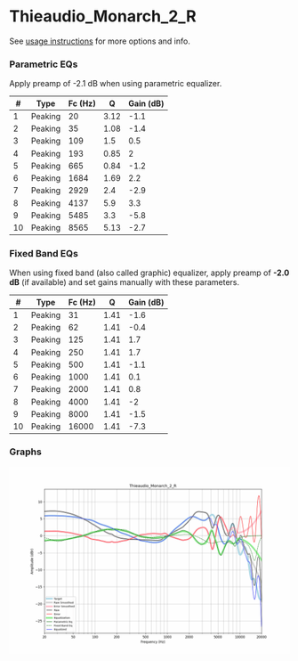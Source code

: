 # Thieaudio_Monarch_2_R
See [usage instructions](https://github.com/jaakkopasanen/AutoEq#usage) for more options and info.

### Parametric EQs
Apply preamp of -2.1 dB when using parametric equalizer.

|   # | Type    |   Fc (Hz) |    Q |   Gain (dB) |
|-----|---------|-----------|------|-------------|
|   1 | Peaking |        20 | 3.12 |        -1.1 |
|   2 | Peaking |        35 | 1.08 |        -1.4 |
|   3 | Peaking |       109 | 1.5  |         0.5 |
|   4 | Peaking |       193 | 0.85 |         2   |
|   5 | Peaking |       665 | 0.84 |        -1.2 |
|   6 | Peaking |      1684 | 1.69 |         2.2 |
|   7 | Peaking |      2929 | 2.4  |        -2.9 |
|   8 | Peaking |      4137 | 5.9  |         3.3 |
|   9 | Peaking |      5485 | 3.3  |        -5.8 |
|  10 | Peaking |      8565 | 5.13 |        -2.7 |

### Fixed Band EQs
When using fixed band (also called graphic) equalizer, apply preamp of **-2.0 dB** (if available) and set gains manually with these parameters.

|   # | Type    |   Fc (Hz) |    Q |   Gain (dB) |
|-----|---------|-----------|------|-------------|
|   1 | Peaking |        31 | 1.41 |        -1.6 |
|   2 | Peaking |        62 | 1.41 |        -0.4 |
|   3 | Peaking |       125 | 1.41 |         1.7 |
|   4 | Peaking |       250 | 1.41 |         1.7 |
|   5 | Peaking |       500 | 1.41 |        -1.1 |
|   6 | Peaking |      1000 | 1.41 |         0.1 |
|   7 | Peaking |      2000 | 1.41 |         0.8 |
|   8 | Peaking |      4000 | 1.41 |        -2   |
|   9 | Peaking |      8000 | 1.41 |        -1.5 |
|  10 | Peaking |     16000 | 1.41 |        -7.3 |

### Graphs
![](./Thieaudio_Monarch_2_R.png)
